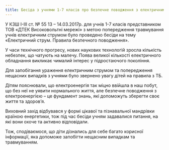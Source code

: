 ```yaml
---
title: Бесіда з учнями 1-7 класів про безпечне поводження з електричним струмом
---
```


У КЗШ І-ІІІ ст. № 55 13 – 14.03.2017р. для учнів 1-7 класів представником ТОВ «ДТЕК Високовольтні мережі» з метою попередження травмування учнів електричним струмом було проведено бесіди на тему «Електричний струм. Правила безпечного поводження».

У часи технічного прогресу, нових наукових технологій зросла кількість небезпек, що чатують на малечу. Поява великої кількості електричного обладнання викликає чималий інтерес у підростаючого покоління.

Для запобігання ураження електричним струмом та попередження нещасних випадків з учнями було звернено увагу дітей на правила з ТБ.

Дітям пояснювали, що електроенергія так міцно ввійшла в наш побут, що без неї не уявити нормального життя, але безпечне поводження з електроенергією – це фундамент знань, які допоможуть зберегти своє життя та здоров’я.

Виховний захід відбувався у формі цікавої та пізнавальної мандрівки країною енергетики, тож під час бесіди учням задавалися питання, на які вони охоче та активно відповідали.

Тож, сподіваємося, що діти дізнались для себе багато корисної інформації, яка допоможе запобігти нещасним випадкам та травмуванням.

<slideshow id="_/72157678150114463" />
